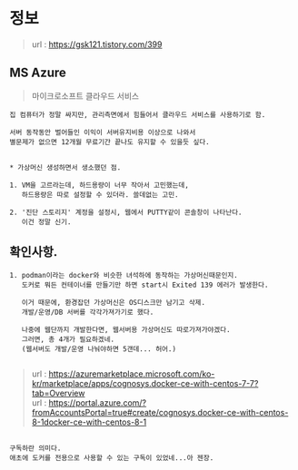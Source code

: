 # 정보 
> url : https://gsk121.tistory.com/399 <br/>

## MS Azure
> 마이크로소프트 클라우드 서비스

```
집 컴퓨터가 정말 싸지만, 관리측면에서 힘들어서 클라우드 서비스를 사용하기로 함.

서버 동작동안 벌어들인 이익이 서버유지비용 이상으로 나와서
별문제가 없으면 12개월 무료기간 끝나도 유지할 수 있을듯 싶다.


* 가상머신 생성하면서 생소했던 점.

1. VM을 고르라는데, 하드용량이 너무 작아서 고민했는데,
   하드용량은 따로 설정할 수 있더라. 쓸데없는 고민.
   
2. '진단 스토리지' 계정을 설정시, 웹에서 PUTTY같이 콘솔창이 나타난다.
   이건 정말 신기.

```

## 확인사항.

```
1. podman이라는 docker와 비슷한 녀석하에 동작하는 가상머신때문인지.
   도커로 뭐든 컨테이너를 만들기만 하면 start시 Exited 139 에러가 발생한다.
   
   이거 때문에, 환경잡던 가상머신은 OS디스크만 남기고 삭제.
   개발/운영/DB 서버를 각각가져가기로 했다.
   
   나중에 웹단까지 개발한다면, 웹서버용 가상머신도 따로가져가야겠다.
   그러면, 총 4개가 필요하겠네.
   (웹서버도 개발/운영 나눠야하면 5갠데... 허어.)
   
```
> url : https://azuremarketplace.microsoft.com/ko-kr/marketplace/apps/cognosys.docker-ce-with-centos-7-7?tab=Overview <br/>
> url : https://portal.azure.com/?fromAccountsPortal=true#create/cognosys.docker-ce-with-centos-8-1docker-ce-with-centos-8-1 <br/>
```

구독하란 의미다.
애초에 도커를 전용으로 사용할 수 있는 구독이 있었네...아 젠장.

```
